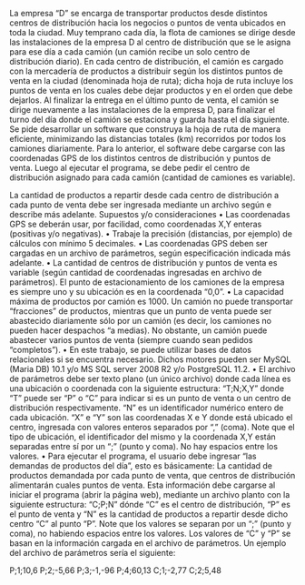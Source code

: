 La empresa “D” se encarga de transportar productos desde distintos centros de distribución hacia los negocios
o puntos de venta ubicados en toda la ciudad.
Muy temprano cada día, la flota de camiones se dirige desde las instalaciones de la empresa D al centro de
distribución que se le asigna para ese día a cada camión (un camión recibe un solo centro de distribución
diario). En cada centro de distribución, el camión es cargado con la mercadería de productos a distribuir según
los distintos puntos de venta en la ciudad (denominada hoja de ruta); dicha hoja de ruta incluye los puntos de
venta en los cuales debe dejar productos y en el orden que debe dejarlos.
Al finalizar la entrega en el último punto de venta, el camión se dirige nuevamente a las instalaciones de la
empresa D, para finalizar el turno del día donde el camión se estaciona y guarda hasta el día siguiente.
Se pide desarrollar un software que construya la hoja de ruta de manera eficiente, minimizando las distancias
totales (km) recorridos por todos los camiones diariamente. Para lo anterior, el software debe cargarse con
las coordenadas GPS de los distintos centros de distribución y puntos de venta. Luego al ejecutar el programa,
se debe pedir el centro de distribución asignado para cada camión (cantidad de camiones es variable). 



La cantidad de productos a repartir desde cada centro de distribución a cada punto de venta debe ser ingresada
mediante un archivo según e describe más adelante.
Supuestos y/o consideraciones
• Las coordenadas GPS se deberán usar, por facilidad, como coordenadas X,Y enteras (positivas y/o
negativas).
• Trabaje la precisión (distancias, por ejemplo) de cálculos con mínimo 5 decimales.
• Las coordenadas GPS deben ser cargadas en un archivo de parámetros, según especificación indicada
más adelante.
• La cantidad de centros de distribución y puntos de venta es variable (según cantidad de coordenadas
ingresadas en archivo de parámetros). El punto de estacionamiento de los camiones de la empresa
es siempre uno y su ubicación es en la coordenada “0,0”.
• La capacidad máxima de productos por camión es 1000. Un camión no puede transportar
“fracciones” de productos, mientras que un punto de venta puede ser abastecido diariamente sólo
por un camión (es decir, los camiones no pueden hacer despachos “a medias). No obstante, un
camión puede abastecer varios puntos de venta (siempre cuando sean pedidos “completos”).
• En este trabajo, se puede utilizar bases de datos relacionales si se encuentra necesario. Dichos
motores pueden ser MySQL (Maria DB) 10.1 y/o MS SQL server 2008 R2 y/o PostgreSQL 11.2.
• El archivo de parámetros debe ser texto plano (un único archivo) donde cada línea es una ubicación
o coordenada con la siguiente estructura: “T;N;X,Y” donde “T” puede ser “P” o “C” para indicar si es
un punto de venta o un centro de distribución respectivamente. “N” es un identificador numérico
entero de cada ubicación. “X” e “Y” son las coordenadas X e Y donde está ubicado el centro, ingresada
con valores enteros separados por “,” (coma). Note que el tipo de ubicación, el identificador del
mismo y la coordenada X,Y están separadas entre sí por un “;” (punto y coma). No hay espacios entre
los valores.
• Para ejecutar el programa, el usuario debe ingresar “las demandas de productos del día”, esto es
básicamente: La cantidad de productos demandada por cada punto de venta, que centros de
distribución alimentarán cuales puntos de venta. Esta información debe cargarse al iniciar el
programa (abrir la página web), mediante un archivo planto con la siguiente estructura: “C;P;N”
dónde “C” es el centro de distribución, “P” es el punto de venta y “N” es la cantidad de productos a
repartir desde dicho centro “C” al punto “P”. Note que los valores se separan por un “;” (punto y
coma), no habiendo espacios entre los valores. Los valores de “C” y “P” se basan en la información
cargada en el archivo de parámetros.
Un ejemplo del archivo de parámetros sería el siguiente:

P;1;10,6
P;2;-5,66
P;3;-1,-96
P;4;60,13
C;1;-2,77
C;2;5,48
